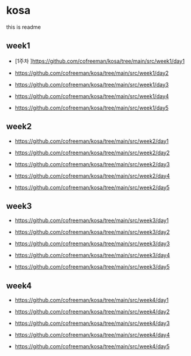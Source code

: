 # kosa
this is readme
## week1
- [1주차 ]https://github.com/cofreeman/kosa/tree/main/src/week1/day1

- https://github.com/cofreeman/kosa/tree/main/src/week1/day2

- https://github.com/cofreeman/kosa/tree/main/src/week1/day3

- https://github.com/cofreeman/kosa/tree/main/src/week1/day4

- https://github.com/cofreeman/kosa/tree/main/src/week1/day5

## week2
- https://github.com/cofreeman/kosa/tree/main/src/week2/day1

- https://github.com/cofreeman/kosa/tree/main/src/week2/day2

- https://github.com/cofreeman/kosa/tree/main/src/week2/day3

- https://github.com/cofreeman/kosa/tree/main/src/week2/day4

- https://github.com/cofreeman/kosa/tree/main/src/week2/day5

## week3
- https://github.com/cofreeman/kosa/tree/main/src/week3/day1

- https://github.com/cofreeman/kosa/tree/main/src/week3/day2

- https://github.com/cofreeman/kosa/tree/main/src/week3/day3

- https://github.com/cofreeman/kosa/tree/main/src/week3/day4

- https://github.com/cofreeman/kosa/tree/main/src/week3/day5

## week4
- https://github.com/cofreeman/kosa/tree/main/src/week4/day1

- https://github.com/cofreeman/kosa/tree/main/src/week4/day2

- https://github.com/cofreeman/kosa/tree/main/src/week4/day3

- https://github.com/cofreeman/kosa/tree/main/src/week4/day4

- https://github.com/cofreeman/kosa/tree/main/src/week4/day5


